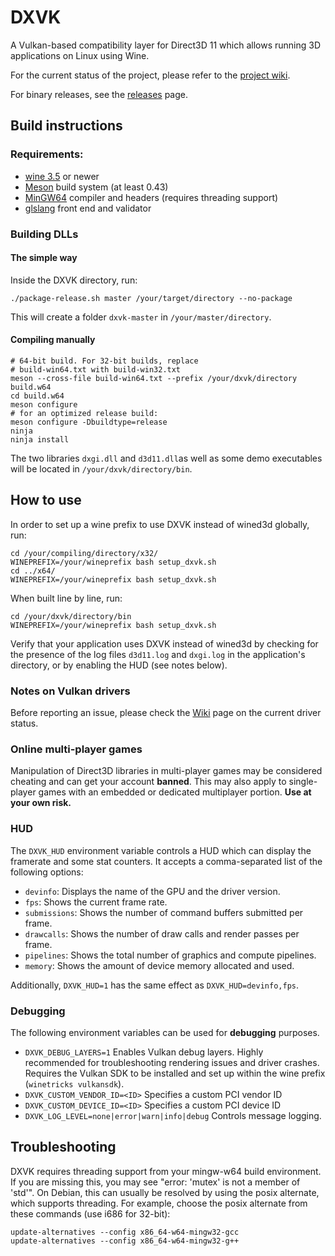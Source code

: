 # DXVK

A Vulkan-based compatibility layer for Direct3D 11 which allows running 3D applications on Linux using Wine.

For the current status of the project, please refer to the [project wiki](https://github.com/doitsujin/dxvk/wiki).

For binary releases, see the [releases](https://github.com/doitsujin/dxvk/releases) page.

## Build instructions

### Requirements:
- [wine 3.5](https://www.winehq.org/) or newer
- [Meson](http://mesonbuild.com/) build system (at least 0.43)
- [MinGW64](http://mingw-w64.org/) compiler and headers (requires threading support)
- [glslang](https://github.com/KhronosGroup/glslang) front end and validator

### Building DLLs

#### The simple way
Inside the DXVK directory, run:
```
./package-release.sh master /your/target/directory --no-package
```

This will create a folder `dxvk-master` in `/your/master/directory`.

#### Compiling manually
```
# 64-bit build. For 32-bit builds, replace
# build-win64.txt with build-win32.txt
meson --cross-file build-win64.txt --prefix /your/dxvk/directory build.w64
cd build.w64
meson configure 
# for an optimized release build:
meson configure -Dbuildtype=release
ninja
ninja install
```

The two libraries `dxgi.dll` and `d3d11.dll`as well as some demo executables will be located in `/your/dxvk/directory/bin`.

## How to use
In order to set up a wine prefix to use DXVK instead of wined3d globally, run:

```
cd /your/compiling/directory/x32/
WINEPREFIX=/your/wineprefix bash setup_dxvk.sh
cd ../x64/
WINEPREFIX=/your/wineprefix bash setup_dxvk.sh
```

When built line by line, run:
```
cd /your/dxvk/directory/bin
WINEPREFIX=/your/wineprefix bash setup_dxvk.sh
```

Verify that your application uses DXVK instead of wined3d by checking for the presence of the log files `d3d11.log` and `dxgi.log` in the application's directory, or by enabling the HUD (see notes below).

### Notes on Vulkan drivers
Before reporting an issue, please check the [Wiki](https://github.com/doitsujin/dxvk/wiki/Driver-support) page on the current driver status.

### Online multi-player games
Manipulation of Direct3D libraries in multi-player games may be considered cheating and can get your account **banned**. This may also apply to single-player games with an embedded or dedicated multiplayer portion. **Use at your own risk.**

### HUD
The `DXVK_HUD` environment variable controls a HUD which can display the framerate and some stat counters. It accepts a comma-separated list of the following options:
- `devinfo`: Displays the name of the GPU and the driver version.
- `fps`: Shows the current frame rate.
- `submissions`: Shows the number of command buffers submitted per frame.
- `drawcalls`: Shows the number of draw calls and render passes per frame.
- `pipelines`: Shows the total number of graphics and compute pipelines.
- `memory`: Shows the amount of device memory allocated and used.

Additionally, `DXVK_HUD=1` has the same effect as `DXVK_HUD=devinfo,fps`.

### Debugging
The following environment variables can be used for **debugging** purposes.
- `DXVK_DEBUG_LAYERS=1` Enables Vulkan debug layers. Highly recommended for troubleshooting rendering issues and driver crashes. Requires the Vulkan SDK to be installed and set up within the wine prefix (`winetricks vulkansdk`).
- `DXVK_CUSTOM_VENDOR_ID=<ID>` Specifies a custom PCI vendor ID
- `DXVK_CUSTOM_DEVICE_ID=<ID>` Specifies a custom PCI device ID
- `DXVK_LOG_LEVEL=none|error|warn|info|debug` Controls message logging.

## Troubleshooting
DXVK requires threading support from your mingw-w64 build environment. If you
are missing this, you may see "error: 'mutex' is not a member of 'std'". On
Debian, this can usually be resolved by using the posix alternate, which
supports threading. For example, choose the posix alternate from these
commands (use i686 for 32-bit):
```
update-alternatives --config x86_64-w64-mingw32-gcc
update-alternatives --config x86_64-w64-mingw32-g++
```
